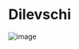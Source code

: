 # Dilevschi

![image](https://github.com/CatalinaDiv/Dilevschi/assets/149044496/ed36cdc5-925f-4f95-9f6d-4e9f0092c4ab)
